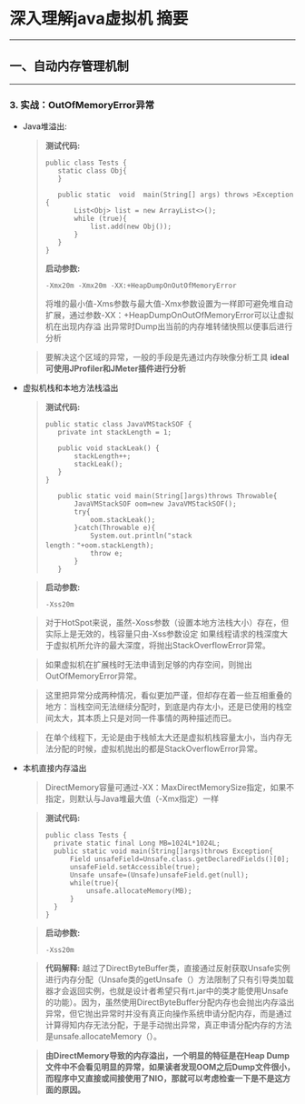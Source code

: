 # 深入理解java虚拟机 摘要 #
***

## 一、自动内存管理机制 ##
***
### 3. 实战：OutOfMemoryError异常 ###

* Java堆溢出:

    >**测试代码:**
    >```
    >public class Tests {
    >    static class Obj{
    >    }
    >
    >    public static  void  main(String[] args) throws >Exception   {
    >        List<Obj> list = new ArrayList<>();
    >        while (true){
    >            list.add(new Obj());
    >        }
    >    }
    >}   
    >```
    >**启动参数:**
    >```
    >-Xmx20m -Xmx20m -XX:+HeapDumpOnOutOfMemoryError
    >```
    >将堆的最小值-Xms参数与最大值-Xmx参数设置为一样即可避免堆自动扩展，通过参数-XX：+HeapDumpOnOutOfMemoryError可以让虚拟机在出现内存溢
    出异常时Dump出当前的内存堆转储快照以便事后进行分析

    >要解决这个区域的异常，一般的手段是先通过内存映像分析工具
    >**ideal可使用JProfiler和JMeter插件进行分析**

* 虚拟机栈和本地方法栈溢出
    >**测试代码:**
    >```
    >public static class JavaVMStackSOF {
    >    private int stackLength = 1;
    >
    >    public void stackLeak() {
    >        stackLength++;
    >        stackLeak();
    >    }
    >}
    >
    >    public static void main(String[]args)throws Throwable{
    >        JavaVMStackSOF oom=new JavaVMStackSOF();
    >        try{
    >            oom.stackLeak();
    >        }catch(Throwable e){
    >            System.out.println("stack length："+oom.stackLength);
    >            throw e;
    >        }
    >    }
    >```
    
    >**启动参数:**
    >```
    >-Xss20m
    >```

    >对于HotSpot来说，虽然-Xoss参数（设置本地方法栈大小）存在，但实际上是无效的，栈容量只由-Xss参数设定
    >如果线程请求的栈深度大于虚拟机所允许的最大深度，将抛出StackOverflowError异常。

    >如果虚拟机在扩展栈时无法申请到足够的内存空间，则抛出OutOfMemoryError异常。

    >这里把异常分成两种情况，看似更加严谨，但却存在着一些互相重叠的地方：当栈空间无法继续分配时，到底是内存太小，还是已使用的栈空间太大，其本质上只是对同一件事情的两种描述而已。

    > 在单个线程下，无论是由于栈帧太大还是虚拟机栈容量太小，当内存无法分配的时候，虚拟机抛出的都是StackOverflowError异常。

* 本机直接内存溢出
    >DirectMemory容量可通过-XX：MaxDirectMemorySize指定，如果不指定，则默认与Java堆最大值（-Xmx指定）一样

    >**测试代码:**
    >```
    >public class Tests {
    >   private static final Long MB=1024L*1024L;
    >   public static void main(String[]args)throws Exception{
    >       Field unsafeField=Unsafe.class.getDeclaredFields()[0];
    >       unsafeField.setAccessible(true);
    >       Unsafe unsafe=(Unsafe)unsafeField.get(null);
    >       while(true){
    >           unsafe.allocateMemory(MB);
    >       }
    >   }
    >}
    >```
    
    >**启动参数:**
    >```
    >-Xss20m
    >```

    >**代码解释:**
    >越过了DirectByteBuffer类，直接通过反射获取Unsafe实例进行内存分配（Unsafe类的getUnsafe（）方法限制了只有引导类加载器才会返回实例，也就是设计者希望只有rt.jar中的类才能使用Unsafe的功能）。因为，虽然使用DirectByteBuffer分配内存也会抛出内存溢出异常，但它抛出异常时并没有真正向操作系统申请分配内存，而是通过计算得知内存无法分配，于是手动抛出异常，真正申请分配内存的方法是unsafe.allocateMemory（）。

    >**由DirectMemory导致的内存溢出，一个明显的特征是在Heap Dump文件中不会看见明显的异常，如果读者发现OOM之后Dump文件很小，而程序中又直接或间接使用了NIO，那就可以考虑检查一下是不是这方面的原因。**